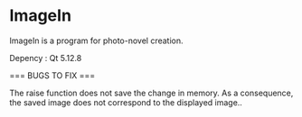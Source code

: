 # ImageIn

ImageIn is a program for photo-novel creation.

Depency : Qt 5.12.8



=== BUGS TO FIX ===

The raise function does not save the change in memory. As a consequence, the saved image does not correspond
to the displayed image..